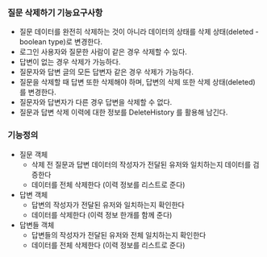 ### 질문 삭제하기 기능요구사항
- 질문 데이터를 완전히 삭제하는 것이 아니라 데이터의 상태를 삭제 상태(deleted - boolean type)로 변경한다.
- 로그인 사용자와 질문한 사람이 같은 경우 삭제할 수 있다.
- 답변이 없는 경우 삭제가 가능하다.
- 질문자와 답변 글의 모든 답변자 같은 경우 삭제가 가능하다.
- 질문을 삭제할 때 답변 또한 삭제해야 하며, 답변의 삭제 또한 삭제 상태(deleted)를 변경한다.
- 질문자와 답변자가 다른 경우 답변을 삭제할 수 없다.
- 질문과 답변 삭제 이력에 대한 정보를 DeleteHistory 를 활용해 남긴다.

### 기능정의
- 질문 객체
  - 삭제 전 질문과 답변 데이터의 작성자가 전달된 유저와 일치하는지 데이터를 검증한다
  - 데이터를 전체 삭제한다 (이력 정보를 리스트로 준다)
- 답변 객체
  - 답변의 작성자가 전달된 유저와 일치하는지 확인한다
  - 데이터를 삭제한다 (이력 정보 한개를 함께 준다)
- 답변들 객체
  - 답변들의 작성자가 전달된 유저와 전체 일치하는지 확인한다
  - 데이터를 전체 삭제한다 (이력 정보를 리스트로 준다)
